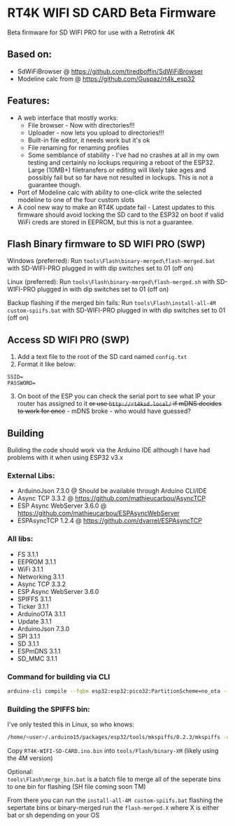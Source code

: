 # RT4K WIFI SD CARD Beta Firmware

Beta firmware for SD WIFI PRO for use with a Retrotink 4K

## Based on:
- SdWiFiBrowser @ https://github.com/tiredboffin/SdWiFiBrowser
- Modeline calc from @ https://github.com/Guspaz/rt4k_esp32

## Features:
- A web interface that mostly works:
    - File browser - Now with directories!!!
    - Uploader - now lets you upload to directories!!!
    - Built-in file editor, it needs work but it's ok
    - File renaming for renaming profiles
    - Some semblance of stability - I've had no crashes at all in my own testing and certainly no lockups requiring a reboot of the ESP32. Large (10MB+) filetransfers or editing will likely take ages and possibly fail but so far have not resulted in lockups. This is not a guarantee though.
- Port of Modeline calc with ability to one-click write the selected modeline to one of the four custom slots
- A cool new way to make an RT4K update fail - Latest updates to this firmware should avoid locking the SD card to the ESP32 on boot if valid WiFi creds are stored in EEPROM, but this is not a guarantee.

## Flash Binary firmware to SD WIFI PRO (SWP)

Windows (preferred):
Run `tools\Flash\binary-merged\flash-merged.bat` with SD-WIFI-PRO plugged in with dip switches set to 01 (off on)

Linux (preferred):
Run `tools\Flash\binary-merged\flash-merged.sh` with SD-WIFI-PRO plugged in with dip switches set to 01 (off on)

Backup flashing if the merged bin fails:
Run `tools\Flash\install-all-4M custom-spiifs.bat` with SD-WIFI-PRO plugged in with dip switches set to 01 (off on)

## Access SD WIFI PRO (SWP)
1. Add a text file to the root of the SD card named `config.txt`
2. Format it like below:
```
SSID=
PASSWORD=
```
3. On boot of the ESP you can check the serial port to see what IP your router has assigned to it ~~or use `http://rt4ksd.local/` if mDNS decides to work for once~~ - mDNS broke - who would have guessed?

## Building 
Building the code should work via the Arduino IDE although I have had problems with it when using ESP32 v3.x

### External Libs:
- ArduinoJson 7.3.0 @ Should be available through Arduino CLI/IDE
- Async TCP 3.3.2 @ https://github.com/mathieucarbou/AsyncTCP
- ESP Async WebServer 3.6.0 @ https://github.com/mathieucarbou/ESPAsyncWebServer
- ESPAsyncTCP 1.2.4 @ https://github.com/dvarrel/ESPAsyncTCP

### All libs:
- FS 3.1.1
- EEPROM 3.1.1
- WiFi 3.1.1
- Networking 3.1.1
- Async TCP 3.3.2
- ESP Async WebServer 3.6.0
- SPIFFS 3.1.1
- Ticker 3.1.1
- ArduinoOTA 3.1.1
- Update 3.1.1
- ArduinoJson 7.3.0
- SPI 3.1.1
- SD 3.1.1
- ESPmDNS 3.1.1
- SD_MMC 3.1.1

### Command for building via CLI
```bash
arduino-cli compile --fqbn esp32:esp32:pico32:PartitionScheme=no_ota --output-dir build
```

### Building the SPIFFS bin:
I've only tested this in Linux, so who knows:
```bash
/home/<user>/.arduino15/packages/esp32/tools/mkspiffs/0.2.3/mkspiffs -c data --page 256 --block 4096 --size 0x1E0000 tools/Flash/binary-4M/RT4K-WIFI-SD-CARD.filesystem.bin
```

Copy `RT4K-WIFI-SD-CARD.ino.bin` into `tools/Flash/binary-XM` (likely using the 4M version)

Optional:  
`tools\Flash\merge_bin.bat` is a batch file to merge all of the seperate bins to one bin for flashing (SH file coming soon TM)

From there you can run the `install-all-4M custom-spiifs.bat` flashing the sepertate bins or binary-merged run the `flash-merged.X` where X is either bat or sh depending on your OS
